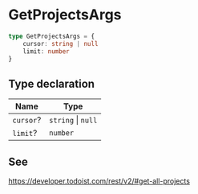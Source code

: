 # GetProjectsArgs

```ts
type GetProjectsArgs = {
    cursor: string | null
    limit: number
}
```

## Type declaration

| Name                          | Type               |
| ----------------------------- | ------------------ |
| <a id="cursor"></a> `cursor`? | `string` \| `null` |
| <a id="limit"></a> `limit`?   | `number`           |

## See

https://developer.todoist.com/rest/v2/#get-all-projects
